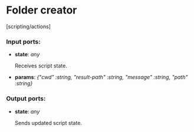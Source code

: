 # Folder creator

[scripting/actions]

### Input ports:

* __state__: _any_

    Receives script state.



* __params__: _{"cwd" :string, "result-path" :string, "message" :string, "path" :string}_



### Output ports:

* __state__: _any_

    Sends updated script state.



